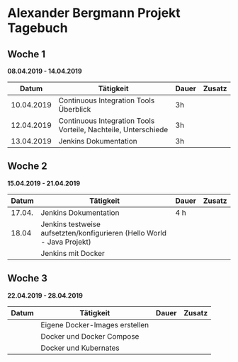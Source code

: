# Alexander Bergmann Projekt Tagebuch

## Woche 1 

__08.04.2019 - 14.04.2019__

| Datum      | Tätigkeit                                                    | Dauer | Zusatz |
| ---------- | ------------------------------------------------------------ | ----- | ------ |
| 10.04.2019 | Continuous Integration Tools Überblick                       | 3h    |        |
| 12.04.2019 | Continuous Integration Tools Vorteile, Nachteile, Unterschiede | 3h    |        |
| 13.04.2019 | Jenkins Dokumentation                                        | 3h    |        |

## Woche 2

__15.04.2019 - 21.04.2019__

| Datum  | Tätigkeit                                                    | Dauer | Zusatz |
| ------ | ------------------------------------------------------------ | ----- | ------ |
| 17.04. | Jenkins Dokumentation                                        | 4 h   |        |
| 18.04  | Jenkins testweise aufsetzten/konfigurieren (Hello World - Java Projekt) |       |        |
|        | Jenkins mit Docker                                           |       |        |

## Woche 3

__22.04.2019 - 28.04.2019__

| Datum | Tätigkeit                      | Dauer | Zusatz |
| ----- | ------------------------------ | ----- | ------ |
|       | Eigene Docker-Images erstellen |       |        |
|       | Docker und Docker Compose      |       |        |
|       | Docker und Kubernates          |       |        |

